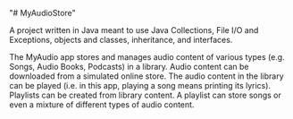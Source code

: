 "# MyAudioStore" 

A project written in Java meant to use Java Collections, File I/O and Exceptions, objects and classes, inheritance, and interfaces. 

The MyAudio app stores and manages audio content of various types (e.g. Songs, Audio Books, Podcasts) in a library. Audio content can be downloaded from a simulated online store. The audio content in the library can be played (i.e. in this app, playing a song means printing its lyrics). Playlists can be created from library content. A playlist can store songs or even a mixture of different types of audio content. 

